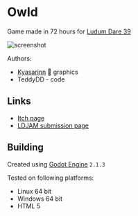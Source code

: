 # Owld

Game made in 72 hours for [Ludum Dare 39](https://ldjam.com/events/ludum-dare/39)

![screenshot](https://static.jam.vg/raw/792/9/z/734c.png)


Authors:

- [Kyasarinn](https://kyasarinn.deviantart.com/) :art: graphics
- TeddyDD - code

## Links

- [Itch page](https://teddydd.itch.io/owld)
- [LDJAM submission page](https://ldjam.com/events/ludum-dare/39/owld)

## Building

Created using [Godot Engine](https://godotengine.org/) `2.1.3`

Tested on following platforms:

- Linux 64 bit
- Windows 64 bit
- HTML 5
